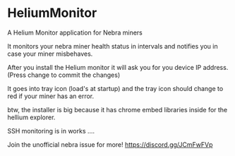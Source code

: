 # HeliumMonitor

A Helium Monitor application for Nebra miners

It monitors your nebra miner health status in intervals and notifies you 
in case your miner misbehaves.

After you install the Helium monitor it will ask you for you
device IP address. (Press change to commit the changes)

It goes into tray icon (load's at startup) and the tray icon should
change to red if your miner has an error.

btw, the installer is big because it has chrome embed libraries inside for the hellium explorer.

SSH monitoring is in works ....

Join the unofficial nebra issue for more!
https://discord.gg/JCmFwFVp
